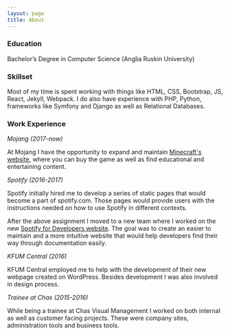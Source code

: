 ```yaml
---
layout: page
title: About
---
```


### Education
Bachelor’s Degree in Computer Science (Anglia Ruskin University)

### Skillset

Most of my time is spent working with things like HTML, CSS, Bootstrap, JS, React, Jekyll, Webpack.
I do also have experience with PHP, Python, frameworks like Symfony and Django as well as Relational Databases.

### Work Experience

*Mojang (2017-now)*

At Mojang I have the opportunity to expand and maintain [Minecraft's website](minecraft.net), where you can buy the game as well as find educational and entertaining content.


*Spotify (2016-2017)*

Spotify initially hired me to develop a series of static pages that would become a part of spotify.com. Those pages would provide users with the instructions needed on how to use Spotify in different contexts.

After the above assignment I moved to a new team where I worked on the new [Spotify for Developers website](https://beta.developer.spotify.com/). The goal was to create an easier to maintain and a more intuitive website that would help developers find their way through documentation easily.


*KFUM Central (2016)* 

KFUM Central employed me to help with the development of their new webpage created on WordPress. Besides development I was also involved in design process.


*Trainee at Chas (2015-2016)*

While being a trainee at Chas Visual Management I worked on both internal as well as customer facing projects. These were company sites, administration tools and business tools. 
